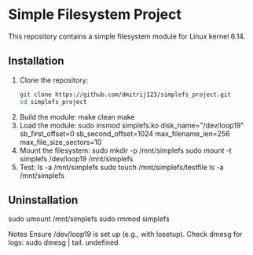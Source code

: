 # Simple Filesystem Project

This repository contains a simple filesystem module for Linux kernel 6.14.

## Installation
1. Clone the repository:
   ```bash
   git clone https://github.com/dmitrij123/simplefs_project.git
   cd simplefs_project
2. Build the module:
   make clean
   make
3. Load the module:
   sudo insmod simplefs.ko disk_name="/dev/loop19" sb_first_offset=0 sb_second_offset=1024 max_filename_len=256 max_file_size_sectors=10
4. Mount the filesystem:
   sudo mkdir -p /mnt/simplefs
   sudo mount -t simplefs /dev/loop19 /mnt/simplefs
5. Test:
   ls -a /mnt/simplefs
   sudo touch /mnt/simplefs/testfile
   ls -a /mnt/simplefs

## Uninstallation
  sudo umount /mnt/simplefs
  sudo rmmod simplefs

  Notes
Ensure /dev/loop19 is set up (e.g., with losetup).
Check dmesg for logs: sudo dmesg | tail.
undefined

